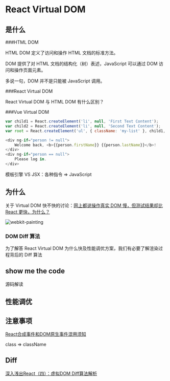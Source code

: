 # React Virtual DOM

## 是什么

###HTML DOM

HTML DOM 定义了访问和操作 HTML 文档的标准方法。

DOM 提供了对 HTML 文档的结构化（树）表述，JavaScript 可以通过 DOM 访问和操作页面元素。



多说一句，DOM 并不是只能被 JavaScript 调用。

###React Virtual DOM

React Virtual DOM 与 HTML DOM 有什么区别？



###Vue Virtual DOM

```javascript
var child1 = React.createElement('li', null, 'First Text Content');
var child2 = React.createElement('li', null, 'Second Text Content');
var root = React.createElement('ul', { className: 'my-list' }, child1, child2);
```

```javascript
<div ng-if="person != null">
    Welcome back, <b>{{person.firstName}} {{person.lastName}}</b>!
</div>
<div ng-if="person == null">
    Please log in.
</div>
```

模板引擎 VS JSX：各种指令 => JavaScript

## 为什么

关于 Virtual DOM 快不快的讨论：[网上都说操作真实 DOM 慢，但测试结果却比 React 更快，为什么？](https://www.zhihu.com/question/31809713/answer/53544875)

![webkit-painting](/Users/sunzhe/code/cookbook-of-webdev/React/webkit-painting.png)

### DOM Diff 算法

为了解答 React Virtual DOM 为什么快及性能调优方案，我们有必要了解渲染过程背后的 Diff 算法

## show me the code

源码解读

## 性能调优

## 注意事项

[React合成事件和DOM原生事件混用须知](https://juejin.im/post/59db6e7af265da431f4a02ef)

class => className

## Diff

[深入浅出React（四）：虚拟DOM Diff算法解析](http://www.infoq.com/cn/articles/react-dom-diff)

